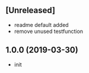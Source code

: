## [Unreleased]

* readme default added  
* remove unused testfunction  

## 1.0.0 (2019-03-30)

* init  

